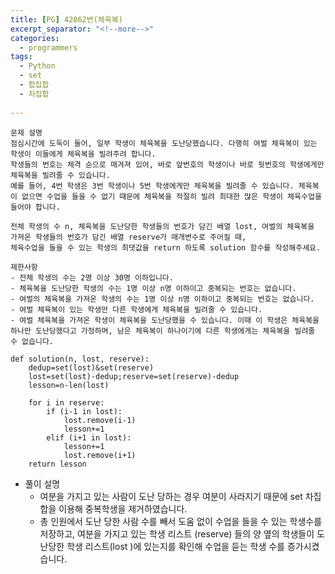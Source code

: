 ```yaml
---
title: [PG] 42862번(체육복) 
excerpt_separator: "<!--more-->"
categories:
  - programmers
tags:
  - Python
  - set
  - 합집합
  - 차집합
  
---
```


```
문제 설명
점심시간에 도둑이 들어, 일부 학생이 체육복을 도난당했습니다. 다행히 여벌 체육복이 있는 학생이 이들에게 체육복을 빌려주려 합니다. 
학생들의 번호는 체격 순으로 매겨져 있어, 바로 앞번호의 학생이나 바로 뒷번호의 학생에게만 체육복을 빌려줄 수 있습니다. 
예를 들어, 4번 학생은 3번 학생이나 5번 학생에게만 체육복을 빌려줄 수 있습니다. 체육복이 없으면 수업을 들을 수 없기 때문에 체육복을 적절히 빌려 최대한 많은 학생이 체육수업을 들어야 합니다.

전체 학생의 수 n, 체육복을 도난당한 학생들의 번호가 담긴 배열 lost, 여벌의 체육복을 가져온 학생들의 번호가 담긴 배열 reserve가 매개변수로 주어질 때, 
체육수업을 들을 수 있는 학생의 최댓값을 return 하도록 solution 함수를 작성해주세요.
```
```
제한사항
- 전체 학생의 수는 2명 이상 30명 이하입니다.
- 체육복을 도난당한 학생의 수는 1명 이상 n명 이하이고 중복되는 번호는 없습니다.
- 여벌의 체육복을 가져온 학생의 수는 1명 이상 n명 이하이고 중복되는 번호는 없습니다.
- 여벌 체육복이 있는 학생만 다른 학생에게 체육복을 빌려줄 수 있습니다.
- 여벌 체육복을 가져온 학생이 체육복을 도난당했을 수 있습니다. 이때 이 학생은 체육복을 하나만 도난당했다고 가정하며, 남은 체육복이 하나이기에 다른 학생에게는 체육복을 빌려줄 수 없습니다.
```


```
def solution(n, lost, reserve):
    dedup=set(lost)&set(reserve)
    lost=set(lost)-dedup;reserve=set(reserve)-dedup
    lesson=n-len(lost)
    
    for i in reserve:
        if (i-1 in lost):    
            lost.remove(i-1)
            lesson+=1                
        elif (i+1 in lost):
            lesson+=1
            lost.remove(i+1)
    return lesson
```
- 풀이 설명
    - 여분을 가지고 있는 사람이 도난 당하는 경우 여분이 사라지기 때문에 set 차집합을 이용해 중복학생을 제거하였습니다.
    - 총 인원에서 도난 당한 사람 수를 빼서 도움 없이 수업을 들을 수 있는 학생수를 저장하고, 여분을 가지고 있는 학생 리스트 (reserve) 들의 양 옆의 학생들이 도난당한 학생 리스트(lost )에 있는지를 확인해 수업을 듣는 학생 수를 증가시켰습니다.
